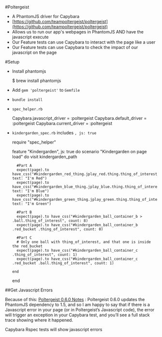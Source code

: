 #Poltergeist

* A PhantomJS driver for Capybara
* [https://github.com/teampoltergeist/poltergeist](https://github.com/teampoltergeist/poltergeist)
* Allows us to run our app's webpages in PhantomJS AND have the javascript execute
* Our Feature tests can use Capybara to interact with the page like a user
* Our Feature tests can use Capybara to check the impact of our javascript on the page


#Setup

* Install phantomjs

    $ brew install phantomjs

* Add ```gem 'poltergeist'``` to ```Gemfile```
* ```bundle install```


* ```spec_helper.rb```

    Capybara.javascript_driver = :poltergeist
    Capybara.default_driver = :poltergeist
    Capybara.current_driver = :poltergeist

* ```kindergarden_spec.rb``` includes ```, js: true```


    require "spec_helper"

    feature "Kindergarden", js: true do
      scenario "Kindergarden on page load" do
        visit kindergarden_path

        #Part A
        expect(page).to have_css("#kindergarden_red_thing.jplay_red.thing.thing_of_interest", text: "I'm Red")
        expect(page).to have_css("#kindergarden_blue_thing.jplay_blue.thing.thing_of_interest", text: "I'm Blue")
        expect(page).to have_css("#kindergarden_green_thing.jplay_green.thing.thing_of_interest", text: "I'm Green")

        #Part B
        expect(page).to have_css("#kindergarden_ball_container_b > .ball.thing_of_interest", count: 8)
        expect(page).to have_css("#kindergarden_ball_container_b .red_bucket .thing_of_interest", count: 0)

        #Part C
        # Only one ball with thing_of_interest, and that one is inside the red_bucket
        expect(page).to have_css("#kindergarden_ball_container_c .thing_of_interest", count: 1)
        expect(page).to have_css("#kindergarden_ball_container_c .red_bucket .ball.thing_of_interest", count: 1)

      end
    end



##Get Javascript Errors

Because of this:
[Poltergeist 0.6.0 Notes](http://www.jonathanleighton.com/articles/2012/poltergeist-0-6-0/) :
Poltergeist 0.6.0 updates the PhantomJS dependency to 1.5, and so I am happy to say that if there is
a Javascript error in your page (or in Poltergeist’s Javascript code), the error will trigger an
exception in your Capybara test, and you’ll see a full stack trace showing where it happened.

Capybara Rspec tests will show javascript errors

